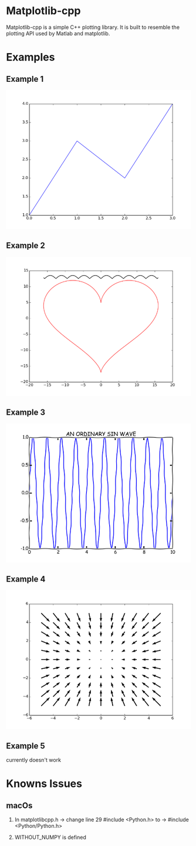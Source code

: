 # Matplotlib-cpp

Matplotlib-cpp is a simple C++ plotting library. It is built to resemble the plotting API used by Matlab and matplotlib. 

# Examples

## Example 1

![Example_1](data/example1.png)

## Example 2


![Example_2](data/example2.png)

## Example 3


![Example_3](data/example3.png)

## Example 4


![Example_4](data/example4.png)

## Example 5

currently doesn't work



# Knowns Issues

## macOs

1. In matplotlibcpp.h -> change line 29 #include <Python.h> to -> #include <Python/Python.h>

2. WITHOUT_NUMPY is defined
